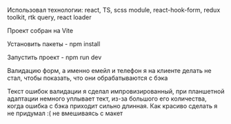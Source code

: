 Использовал технологии: react, TS, scss module, react-hook-form, redux toolkit, rtk query, react loader

Проект собран на Vite

Установить пакеты - npm install

Запустить проект - npm run dev

Валидацию форм, а именно емейл и телефон я на клиенте делать не стал, чтобы показать, что они обрабатываются с бэка

Текст ошибок валидации я сделал импровизированный, при планшетной адаптации немного уплывает тект, из-за большого его количества,
когда ошибка с бэка приходит сильно длинная. Как красиво сделать я не придумал :( не вмешиваясь с макет 


